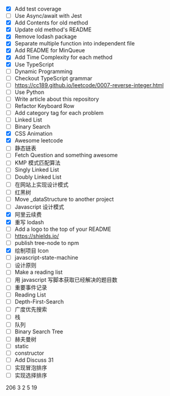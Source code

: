 - [x] Add test coverage
- [ ] Use Async/await with Jest
- [x] Add Contents for old method
- [x] Update old method's README
- [x] Remove lodash package
- [x] Separate multiple function into independent file
- [x] Add README for MinQueue
- [x] Add Time Complexity for each method
- [x] Use TypeScript
- [ ] Dynamic Programming
- [ ] Checkout TypeScript grammar
- [ ] https://cc189.github.io/leetcode/0007-reverse-integer.html
- [ ] Use Python
- [ ] Write article about this repository
- [ ] Refactor Keyboard Row
- [ ] Add category tag for each problem
- [ ] Linked List
- [ ] Binary Search
- [x] CSS Animation
- [x] Awesome leetcode
- [ ] 静态链表
- [ ] Fetch Question and something awesome
- [ ] KMP 模式匹配算法
- [ ] Singly Linked List
- [ ] Doubly Linked List
- [ ] 在网站上实现设计模式
- [ ] 红黑树
- [ ] Move \_dataStructure to another project
- [ ] Javascript 设计模式
- [x] 阿里云续费
- [x] 重写 lodash
- [ ] Add a logo to the top of your README
- [ ] https://shields.io/
- [ ] publish tree-node to npm
- [x] 绘制项目 Icon
- [ ] javascript-state-machine
- [ ] 设计原则
- [ ] Make a reading list
- [ ] 用 javascript 写脚本获取已经解决的题目数
- [ ] 重要事件记录
- [ ] Reading List
- [ ] Depth-First-Search
- [ ] 广度优先搜索
- [ ] 栈
- [ ] 队列
- [ ] Binary Search Tree
- [ ] 赫夫曼树
- [ ] static
- [ ] constructor
- [ ] Add Discuss 31
- [ ] 实现冒泡排序
- [ ] 实现选择排序

206
3
2
5
19
